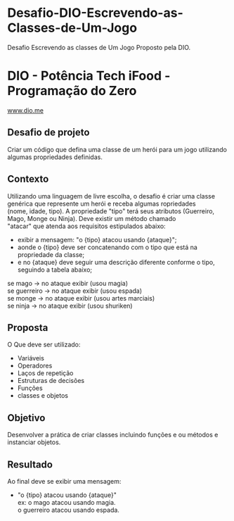 # Desafio-DIO-Escrevendo-as-Classes-de-Um-Jogo
Desafio Escrevendo as classes de Um Jogo Proposto pela DIO.
# DIO - Potência Tech iFood - Programação do Zero
www.dio.me

## Desafio de projeto
Criar um código que defina uma classe de um herói para um jogo utilizando algumas propriedades definidas.


## Contexto
Utilizando uma linguagem de livre escolha, o desafio é criar uma classe genérica que represente um herói e receba algumas ropriedades<br>(nome, idade, tipo). A propriedade "tipo" terá seus atributos (Guerreiro, Mago, Monge ou Ninja). Deve existir um método chamado<br> "atacar" que atenda aos requisitos estipulados abaixo:

- exibir a mensagem: "o {tipo} atacou usando {ataque}";<br>
- aonde o {tipo} deve ser concatenando com o tipo que está na propriedade da classe;<br>
- e no {ataque} deve seguir uma descrição diferente conforme o tipo, seguindo a tabela abaixo;<br>

se mago -> no ataque exibir (usou magia)<br>
se guerreiro -> no ataque exibir (usou espada)<br>
se monge -> no ataque exibir (usou artes marciais)<br>
se ninja -> no ataque exibir (usou shuriken)<br>


## Proposta
O Que deve ser utilizado:

- Variáveis<br>
- Operadores<br>
- Laços de repetição<br>
- Estruturas de decisões<br>
- Funções<br>
- classes e objetos<br>

  
## Objetivo
Desenvolver a prática de criar classes incluindo funções e ou métodos e instanciar objetos. 


## Resultado

Ao final deve se exibir uma mensagem:

- "o {tipo} atacou usando {ataque}"<br>
  ex: o mago atacou usando magia.<br>
      o guerreiro atacou usando espada.
